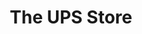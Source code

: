 ---
title: "The UPS Store"
url: /greenwood-village/the-ups-store-east-arapahoe-road/
shop: Kopieren
---